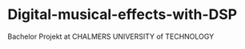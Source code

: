 Digital-musical-effects-with-DSP
================================

Bachelor Projekt at CHALMERS UNIVERSITY of TECHNOLOGY
